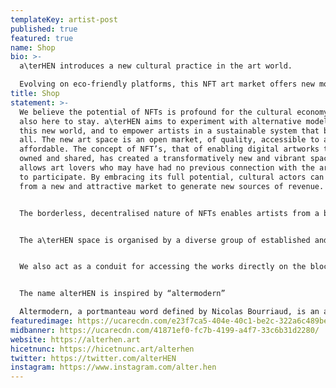 ```yaml
---
templateKey: artist-post
published: true
featured: true
name: Shop
bio: >-
  a\terHEN introduces a new cultural practice in the art world.

  Evolving on eco-friendly platforms, this NFT art market offers new models for the cultural economy, being accessible to all and providing high-quality, affordable artworks. With digital limited editions, artists, cultural actors and institutions can find new revenue streams and space for community engagement.
title: Shop
statement: >-
  We believe the potential of NFTs is profound for the cultural economy. It is
  also here to stay. a\terHEN aims to experiment with alternative models for
  this new world, and to empower artists in a sustainable system that benefits
  all. The new art space is an open market, of quality, accessible to all and
  affordable. The concept of NFT’s, that of enabling digital artworks to be
  owned and shared, has created a transformatively new and vibrant space that
  allows art lovers who may have had no previous connection with the art market
  to participate. By embracing its full potential, cultural actors can benefit
  from a new and attractive market to generate new sources of revenue.


  The borderless, decentralised nature of NFTs enables artists from a broader range of society and geographical locations to be involved and allows room for exploration of the often overlooked ethical values of diversity, inclusion and environmental awareness. alterHEN also aims to encourage art institutions, curators and collectors to become involved.


  The a\terHEN space is organised by a diverse group of established and emergent artists who met on the eco-friendly, NFT platform Hic et Nunc. We aim to celebrate the potential of this lively, experimental platform, but also provide a space to allow a more meaningful appreciation of artists and their works.


  We also act as a conduit for accessing the works directly on the blockchain, along with some helpful advice on how to take part for those with no prior knowledge of the process.


  The name alterHEN is inspired by “altermodern”

  Altermodern, a portmanteau word defined by Nicolas Bourriaud, is an attempt at contextualizing art made in today's global context as a reaction against standardisation and commercialism.
featuredimage: https://ucarecdn.com/e23f7ca5-404e-40c1-be2c-322a6c489bef/
midbanner: https://ucarecdn.com/41871ef0-fc7b-4199-a4f7-33c6b31d2280/
website: https://alterhen.art
hicetnunc: https://hicetnunc.art/alterhen
twitter: https://twitter.com/alterHEN
instagram: https://www.instagram.com/alter.hen
---
```

